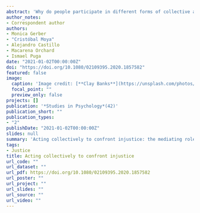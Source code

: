 ```yaml
---
abstract: 'Why do people participate in different forms of collective action? This article analyses the impact that perceptions of injustice in the way authorities treat citizens and the legitimacy of authorities have on attitudes towards normative, e.g., voting in a plebiscite or peacefully protesting, and non-normative, e.g., violent protests or barricades, collective action. We propose a dialogue between the social psychology of social movements and theories of social justice and legitimacy to consider the joint effect of perceived injustices and legitimacy on collective action. We analysed data from a representative sample of the Chilean population (n = 1,805). Through an analysis of structural equations we found that perceived injustice is related to lower beliefs in the legitimacy of authorities, and that this leads to a greater justification for non-normative collective action and lower justification for normative collective action. Results were analysed within the current context of radicalization of social mobilizations throughout the world and in Chile.'
author_notes:
- Correspondent author
authors:
- Monica Gerber
- "Cristóbal Moya"
- Alejandro Castillo
- Macarena Orchard
- Ismael Puga
date: "2021-01-02T00:00:00Z"
doi: "https://doi.org/10.1080/02109395.2020.1857582"
featured: false
image:
  caption: 'Image credit: [**Clay Banks**](https://unsplash.com/photos/qT7fZVbDcqE)'
  focal_point: ""
  preview_only: false
projects: []
publication: '*Studies in Psychology*(42)'
publication_short: ""
publication_types:
- "2"
publishDate: "2021-01-02T00:00:00Z"
slides: null
summary: 'Acting collectively to confront injustice: the mediating role of the legitimacy of authorities (Actuar colectivamente frente a la injusticia: el rol mediador de la legitimidad de las autoridades)'
tags:
- Justice
title: Acting collectively to confront injustice
url_code: ""
url_dataset: ""
url_pdf: https://doi.org/10.1080/02109395.2020.1857582
url_poster: ""
url_project: ""
url_slides: ""
url_source: ""
url_video: ""
---
```


